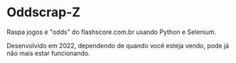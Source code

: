 # Oddscrap-Z
Raspa jogos e "odds" do flashscore.com.br usando Python e Selenium.

Desenvolvido em 2022, dependendo de quando você esteja vendo, pode já não mais estar funcionando.
